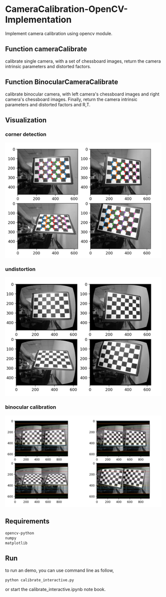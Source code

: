 # CameraCalibration-OpenCV-Implementation
Implement camera calibration using opencv module.

## Function cameraCalibrate

calibrate single camera, with a set of chessboard images, return the camera intrinsic parameters and distorted factors.

## Function BinocularCameraCalibrate

calibrate binocular camera, with left camera's chessboard images and right camera's chessboard images.
Finally, return the camera intrinsic parameters and distorted factors and R,T.

## Visualization

### corner detection
![](./doc_img/detection.png)

### undistortion
![](./doc_img/undistortion.png)

### binocular calibration
![](./doc_img/stereo_calibration.png)


## Requirements
```
opencv-python
numpy
matplotlib
```

## Run
to run an demo, you can use command line as follow,

```
python calibrate_interactive.py

```

or start the calibrate_interactive.ipynb note book.